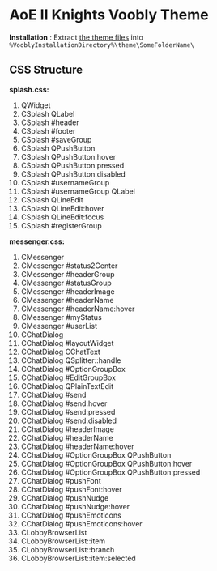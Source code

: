# AoE II Knights Voobly Theme

**Installation** : Extract [the theme files](https://github.com/FreeP4lestine/voobly4/archive/refs/heads/main.zip) into `%VooblyInstallationDirectory%\theme\SomeFolderName\`

## CSS Structure

**splash.css:**

1. QWidget
1. CSplash QLabel
1. CSplash #header
1. CSplash #footer
1. CSplash #saveGroup
1. CSplash QPushButton
1. CSplash QPushButton:hover
1. CSplash QPushButton:pressed
1. CSplash QPushButton:disabled
1. CSplash #usernameGroup
1. CSplash #usernameGroup QLabel
1. CSplash QLineEdit
1. CSplash QLineEdit:hover
1. CSplash QLineEdit:focus
1. CSplash #registerGroup

**messenger.css:**

1. CMessenger
1. CMessenger #status2Center
1. CMessenger #headerGroup
1. CMessenger #statusGroup
1. CMessenger #headerImage
1. CMessenger #headerName
1. CMessenger #headerName:hover
1. CMessenger #myStatus
1. CMessenger #userList
1. CChatDialog
1. CChatDialog #layoutWidget
1. CChatDialog CChatText
1. CChatDialog QSplitter::handle
1. CChatDialog #OptionGroupBox 
1. CChatDialog #EditGroupBox
1. CChatDialog QPlainTextEdit
1. CChatDialog #send
1. CChatDialog #send:hover
1. CChatDialog #send:pressed
1. CChatDialog #send:disabled
1. CChatDialog #headerImage
1. CChatDialog #headerName
1. CChatDialog #headerName:hover
1. CChatDialog #OptionGroupBox QPushButton
1. CChatDialog #OptionGroupBox QPushButton:hover
1. CChatDialog #OptionGroupBox QPushButton:pressed
1. CChatDialog #pushFont
1. CChatDialog #pushFont:hover
1. CChatDialog #pushNudge 
1. CChatDialog #pushNudge:hover
1. CChatDialog #pushEmoticons
1. CChatDialog #pushEmoticons:hover
1. CLobbyBrowserList
1. CLobbyBrowserList::item
1. CLobbyBrowserList::branch
1. CLobbyBrowserList::item:selected